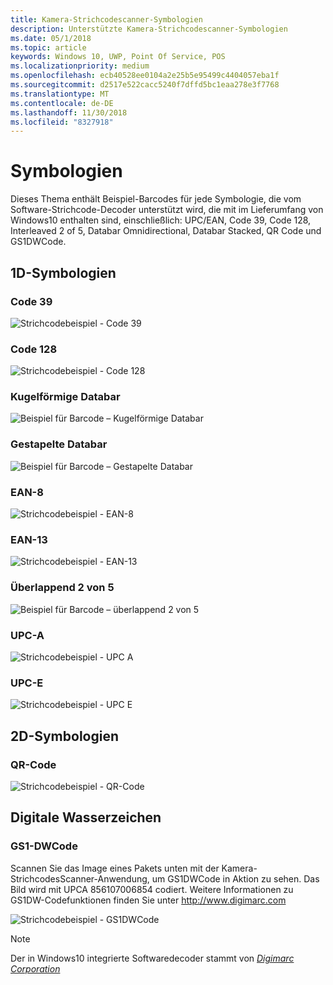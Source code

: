 ```yaml
---
title: Kamera-Strichcodescanner-Symbologien
description: Unterstützte Kamera-Strichcodescanner-Symbologien
ms.date: 05/1/2018
ms.topic: article
keywords: Windows 10, UWP, Point Of Service, POS
ms.localizationpriority: medium
ms.openlocfilehash: ecb40528ee0104a2e25b5e95499c4404057eba1f
ms.sourcegitcommit: d2517e522cacc5240f7dffd5bc1eaa278e3f7768
ms.translationtype: MT
ms.contentlocale: de-DE
ms.lasthandoff: 11/30/2018
ms.locfileid: "8327918"
---
```

# <a name="symbologies"></a>Symbologien
Dieses Thema enthält Beispiel-Barcodes für jede Symbologie, die vom Software-Strichcode-Decoder unterstützt wird, die mit im Lieferumfang von Windows10 enthalten sind, einschließlich: UPC/EAN, Code 39, Code 128, Interleaved 2 of 5, Databar Omnidirectional, Databar Stacked, QR Code und GS1DWCode.

## <a name="1d-symbologies"></a>1D-Symbologien

### <a name="code-39"></a>Code 39
![Strichcodebeispiel - Code 39](images/pos/sample-barcode-code39.png)

### <a name="code-128"></a>Code 128
![Strichcodebeispiel - Code 128](images/pos/sample-barcode-code128.png)

### <a name="databar-omnidirectional"></a>Kugelförmige Databar
![Beispiel für Barcode – Kugelförmige Databar](images/pos/sample-barcode-databar-omnidirectional.png) 
### <a name="databar-stacked"></a>Gestapelte Databar
![Beispiel für Barcode – Gestapelte Databar](images/pos/sample-barcode-databar-stacked.png)

### <a name="ean-8"></a>EAN-8
![Strichcodebeispiel - EAN-8](images/pos/sample-barcode-ean8.png)

### <a name="ean-13"></a>EAN-13
![Strichcodebeispiel - EAN-13](images/pos/sample-barcode-ean13.png)

### <a name="interleaved-2-of-5"></a>Überlappend 2 von 5
![Beispiel für Barcode – überlappend 2 von 5](images/pos/sample-barcode-interleaved-2-of-5.png)

### <a name="upc-a"></a>UPC-A
![Strichcodebeispiel - UPC A](images/pos/sample-barcode-upca.png)

### <a name="upc-e"></a>UPC-E
![Strichcodebeispiel - UPC E](images/pos/sample-barcode-upce.png)

## <a name="2d-symbologies"></a>2D-Symbologien
### <a name="qr-code"></a>QR-Code
![Strichcodebeispiel - QR-Code](images/pos/sample-barcode-qrcode.png)

## <a name="digital-watermark"></a>Digitale Wasserzeichen
### <a name="gs1-dwcode"></a>GS1-DWCode

Scannen Sie das Image eines Pakets unten mit der Kamera-StrichcodesScanner-Anwendung, um GS1DWCode in Aktion zu sehen.  Das Bild wird mit UPCA 856107006854 codiert.  Weitere Informationen zu GS1DW-Codefunktionen finden Sie unter http://www.digimarc.com

![Strichcodebeispiel - GS1DWCode](images/pos/rice-box-v7.jpg)

> [!NOTE]
> Der in Windows10 integrierte Softwaredecoder stammt von [*Digimarc Corporation*](https://www.digimarc.com/)

